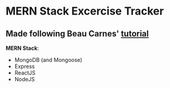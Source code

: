 # MERN Stack Excercise Tracker

## Made following Beau Carnes' [tutorial](https://www.youtube.com/watch?v=7CqJlxBYj-M&t=696s&ab_channel=freeCodeCamp.org)

**MERN Stack**:

- MongoDB (and Mongoose)
- Express
- ReactJS
- NodeJS
